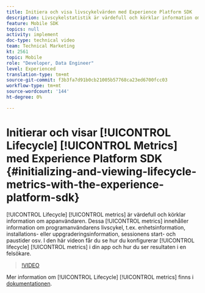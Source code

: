 ```yaml
---
title: Initiera och visa livscykelvärden med Experience Platform SDK
description: Livscykelstatistik är värdefull och körklar information om appanvändaren. Dessa mätvärden innehåller information om appanvändarens livscykel, t.ex. enhetsinformation, installations- eller uppgraderingsinformation, sessionens start- och paustider osv. I den här videon får du lära dig hur du ställer in livscykelvärden i din app och hur du ser resultaten i en felsökare.
feature: Mobile SDK
topics: null
activity: implement
doc-type: technical video
team: Technical Marketing
kt: 2561
topic: Mobile
role: "Developer, Data Engineer"
level: Experienced
translation-type: tm+mt
source-git-commit: f3b3fa7d91b0cb21005b57768ca23ed6700fcc03
workflow-type: tm+mt
source-wordcount: '144'
ht-degree: 0%

---
```



# Initierar och visar [!UICONTROL Lifecycle] [!UICONTROL Metrics] med Experience Platform SDK {#initializing-and-viewing-lifecycle-metrics-with-the-experience-platform-sdk}

[!UICONTROL Lifecycle] [!UICONTROL metrics] är värdefull och körklar information om appanvändaren. Dessa [!UICONTROL metrics] innehåller information om programanvändarens livscykel, t.ex. enhetsinformation, installations- eller uppgraderingsinformation, sessionens start- och paustider osv. I den här videon får du se hur du konfigurerar [!UICONTROL lifecycle] [!UICONTROL metrics] i din app och hur du ser resultaten i en felsökare.

>[!VIDEO](https://video.tv.adobe.com/v/26258/?quality=12)

Mer information om [!UICONTROL Lifecycle] [!UICONTROL metrics] finns i [dokumentationen](https://aep-sdks.gitbook.io/docs/using-mobile-extensions/mobile-core/lifecycle).
